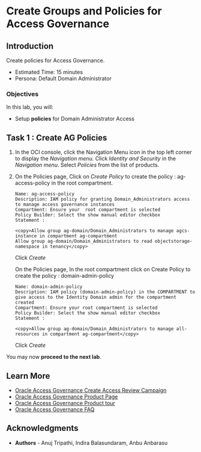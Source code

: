 # Create Groups and Policies for Access Governance

## Introduction

Create policies for Access Governance. 

* Estimated Time: 15 minutes
* Persona: Default Domain Administrator


### Objectives

In this lab, you will:
* Setup **policies** for Domain Administrator Access 


## Task 1 : Create AG Policies 


1. In the OCI console, click the Navigation Menu icon in the top left corner to display the *Navigation menu.* Click *Identity and Security* in the *Navigation menu*. Select *Policies* from the list of products.

2. On the Policies page, Click on *Create Policy* to create the policy : ag-access-policy in the root compartment. 


    ```
    Name: ag-access-policy
    Description: IAM policy for granting Domain_Administrators access to manage access governance instances
    Compartment: Ensure your  root compartment is selected
    Policy Builder: Select the show manual editor checkbox
    Statement :
    ```
     ```
    <copy>Allow group ag-domain/Domain_Administrators to manage agcs-instance in compartment ag-compartment
    Allow group ag-domain/Domain_Administrators to read objectstorage-namespace in tenancy</copy>
      ```  

    Click *Create*


   On the Policies page, In the root compartment click on Create Policy to create the policy : domain-admin-policy


    ```
    Name: domain-admin-policy
    Description: IAM policy (domain-admin-policy) in the COMPARTMENT to give access to the Identity Domain admin for the compartment created
    Compartment: Ensure your root compartment is selected
    Policy Builder: Select the show manual editor checkbox
    Statement :
    ```

    ```
    <copy>Allow group ag-domain/Domain_Administrators to manage all-resources in compartment ag-compartment</copy>
    ```

    Click *Create* 


  You may now **proceed to the next lab**. 

## Learn More

* [Oracle Access Governance Create Access Review Campaign](https://docs.oracle.com/en/cloud/paas/access-governance/pdapg/index.html)
* [Oracle Access Governance Product Page](https://www.oracle.com/security/cloud-security/access-governance/)
* [Oracle Access Governance Product tour](https://www.oracle.com/webfolder/s/quicktours/paas/pt-sec-access-governance/index.html)
* [Oracle Access Governance FAQ](https://www.oracle.com/security/cloud-security/access-governance/faq/)

## Acknowledgments
* **Authors** - Anuj Tripathi, Indira Balasundaram, Anbu Anbarasu 
